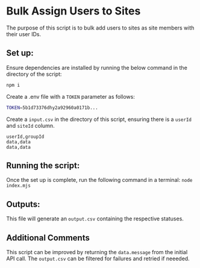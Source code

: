 # Bulk Assign Users to Sites

The purpose of this script is to bulk add users to sites as site members with their user IDs.

## Set up:

Ensure dependencies are installed by running the below command in the directory of the script:

```bash
npm i
```

Create a .env file with a `TOKEN` parameter as follows:

```bash
TOKEN=5b1d73376dhy2a92960a0171b...
```

Create a `input.csv` in the directory of this script, ensuring there is a `userId` and `siteId` column.

```csv
userId,groupId
data,data
data,data
```

## Running the script:

Once the set up is complete, run the following command in a terminal:
`node index.mjs`

## Outputs:

This file will generate an `output.csv` containing the respective statuses.

## Additional Comments

This script can be improved by returning the `data.message` from the initial API call. The `output.csv` can be filtered for failures and retried if neeeded.